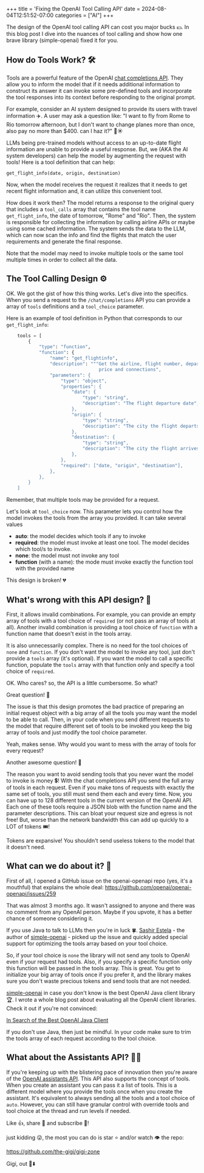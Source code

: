 +++
title = 'Fixing the OpenAI Tool Calling API'
date = 2024-08-04T12:51:52-07:00
categories = ["AI"]
+++

The design of the OpenAI tool calling API can cost you major bucks 💵. In this blog post I dive into
the nuances of tool calling and show how one brave library (simple-openai) fixed it for you.

<!--more-->

## How do Tools Work? 🛠️

Tools are a powerful feature of the
OpenAI [chat completions API](https://platform.openai.com/docs/api-reference/chat/create). They
allow you to inform the model that if it needs additional information to construct its answer it can
invoke some pre-defined tools and incorporate the tool responses into its context before responding
to the original prompt.

For example, consider an AI system designed to provide its users with travel information ✈️. A user
may ask a question like: "I want to fly from Rome to Rio tomorrow afternoon, but I don't want to
change planes more than once, also pay no more than $400. can I haz it?" 🍹☀️

LLMs being pre-trained models without access to an up-to-date flight information are unable to
provide a useful response. But, we (AKA the AI system developers) can help the model by augmenting
the request with tools! Here is a tool definition that can help:

```shell
get_flight_info(date, origin, destination)
```

Now, when the model receives the request it realizes that it needs to get recent flight information
and, it can utilize this convenient tool.

How does it work then? The model returns a response to the original query that includes
a `tool_calls` array that contains the tool name `get_flight_info`, the date of tomorrow, "Rome"
and "Rio". Then, the system is responsible for collecting the information by calling airline APIs or
maybe using some cached information. The system sends the data to the LLM, which can now scan the
info and find the flights that match the user requirements and generate the final response.

Note that the model may need to invoke multiple tools or the same tool multiple times in order to
collect all the data.

## The Tool Calling Design ⚙️

OK. We got the gist of how this thing works. Let's dive into the specifics. When you send a request
to the `/chat/completions` API you can provide a array of `tools` definitions and a `tool_choice`
parameter.

Here is an example of tool definition in Python that corresponds to our `get_flight_info`:

```python
    tools = [
        {
            "type": "function",
            "function": {
                "name": "get_flightinfo",
                "description": """Get the airline, flight number, departure and arrival times
                                  price and connections",
                "parameters": {
                    "type": "object",
                    "properties": {
                        "date": {
                            "type": "string",
                            "description": "The flight departure date",
                        },
                        "origin": {
                            "type": "string",
                            "description": "The city the flight departs from",
                        },
                        "destination": {
                            "type": "string",
                            "description": "The city the flight arrives at",
                        },                        
                    },
                    "required": ["date, "origin", "destination"],
                },
            },
        }
    ]
```

Remember, that multiple tools may be provided for a request.

Let's look at `tool_choice` now. This parameter lets you control how the model invokes the tools
from the array you provided. It can take several values

- **auto**: the model decides which tools if any to invoke
- **required**: the model must invoke at least one tool. The model decides which tool/s to invoke.
- **none**: the model must not invoke any tool
- **function** (with a name): the mode must invoke exactly the function tool with the provided name

This design is broken! 💔

## What's wrong with this API design? 🤷‍

First, it allows invalid combinations. For example, you can provide an empty array of tools with a
tool choice of `required` (or not pass an array of tools at all). Another invalid combination is
providing a tool choice of `function` with a function name that doesn't exist in the tools array.

It is also unnecessarily complex. There is no need for the tool choices of `none` and `function`. If
you don't want the model to invoke any tool, just don't provide a `tools` array (it's optional).
If you want the model to call a specific function, populate the `tools` array with that function
only and specify a tool choice of `required`.

OK. Who cares? so, the API is a little cumbersome. So what?

Great question!  👏

The issue is that this design promotes the bad practice of preparing an initial request object with
a big array of all the tools you may want the model to be able to call. Then, in your code when you
send different requests to the model that require different set of tools to be invoked you keep the
big array of tools and just modify the tool choice parameter.

Yeah, makes sense. Why would you want to mess with the array of tools for every request?

Another awesome question! 👏

The reason you want to avoid sending tools that you never want the model to invoke is money 💲! With
the chat completions API you send the full array of tools in each request. Even if you make tons of
requests with exactly the same set of tools, you still must send them each and every time. Now, you
can have up to 128 different tools in the current version of the OpenAI API. Each one of these tools
require a JSON blob with the function name and the parameter descriptions. This can bloat your
request size and egress is not free! But, worse than the network bandwidth this can add up
quickly to a LOT of tokens 🎟️!

Tokens are expansive! You shouldn't send useless tokens to the model that it doesn't need.

## What can we do about it? 🤔

First of all, I opened a GitHub issue on the openai-openapi repo (yes, it's a mouthful) that
explains the whole deal:
https://github.com/openai/openai-openapi/issues/259

That was almost 3 months ago. It wasn't assigned to anyone and there was no comment from any OpenAI
person. Maybe if you upvote, it has a better chance of someone considering it.

If you use Java to talk to LLMs then you're in luck
🍀.  [Sashir Estela](https://github.com/sashirestela) - the author
of [simple-openai](https://github.com/sashirestela/simple-openai) - picked up the issue and quickly
added special support for optimizing the tools array based on your tool choice.

So, if your tool choice is `none` the library will not send any tools to OpenAI even if your request
had tools. Also, if you specify a specific function only this function will be passed in the
tools array. This is great. You get to initialize your big array of tools once if you prefer it, and
the library makes sure you don't waste precious tokens and send tools that are not needed.

[simple-openai](https://github.com/sashirestela/simple-openai) in case you don't know is the best
OpenAI Java client library 🏆. I wrote a whole blog post about evaluating all the OpenAI client
libraries. Check it out if you're not convinced:

[In Search of the Best OpenAI Java Client](http://localhost:1313/gigi-zone/posts/2024/02/in-search-of-the-best-openai-java-client/)

If you don't use Java, then just be mindful. In your code make sure to trim the tools array of each
request according to the tool choice.

## What about the Assistants API? 🧑‍💼

If you're keeping up with the blistering pace of innovation then you're aware of
the [OpenAI assistants API](https://platform.openai.com/docs/api-reference/assistants/object). This
API also supports the concept of tools. When you create an assistant you can pass it a list of
tools. This is a different model where you provide the tools once when you create the assistant.
It's equivalent to always sending all the tools and a tool choice of `auto`. However, you can still
have granular control with override tools and tool choice at the thread and run levels if needed.

Like 👍, share 🔗 and subscribe 🔔!

just kidding 😜, the most you can do is star ⭐ and/or watch 👁️ the repo:

https://github.com/the-gigi/gigi-zone

Gigi, out 🎤⬇️
